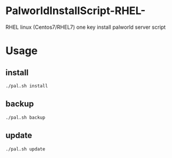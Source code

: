 # PalworldInstallScript-RHEL-
RHEL linux (Centos7/RHEL7) one key install palworld server script
# Usage
## install
`./pal.sh install`
## backup
`./pal.sh backup`
## update
`./pal.sh update`
